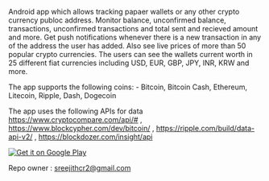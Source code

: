 
Android app which allows tracking papaer wallets or any other crypto currency publoc address.
Monitor balance, unconfirmed balance, transactions, unconfirmed transactions and total sent and recieved amount and more.
Get push notifications whenever there is a new transaction in any of the address the user has added. 
Also see live prices of more than 50 popular crypto currencies.
The users can see the wallets current worth in 25 different fiat currencies including USD, EUR, GBP, JPY, INR, KRW and more.

The app supports the following coins: -
Bitcoin,
Bitcoin Cash,
Ethereum,
Litecoin,
Ripple,
Dash,
Dogecoin

The app uses the following APIs for data
https://www.cryptocompare.com/api/# ,
https://www.blockcypher.com/dev/bitcoin/ ,
https://ripple.com/build/data-api-v2/ ,
https://blockdozer.com/insight/api


<a href='https://play.google.com/store/apps/details?id=com.codit.cryptowatchwallet&pcampaignid=MKT-Other-global-all-co-prtnr-py-PartBadge-Mar2515-1'><img alt='Get it on Google Play' src='https://play.google.com/intl/en_us/badges/images/generic/en_badge_web_generic.png'/></a>





Repo owner : sreejithcr2@gmail.com
